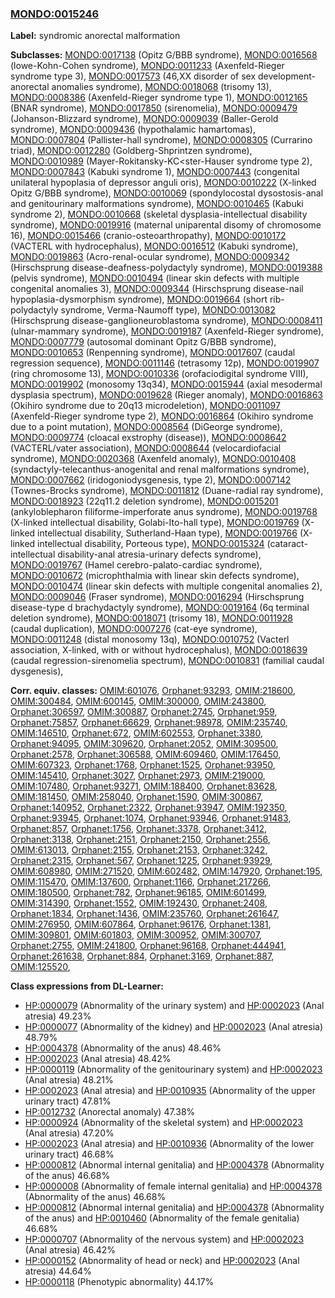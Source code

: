 
### [MONDO:0015246](http://purl.obolibrary.org/obo/MONDO_0015246)
**Label:** syndromic anorectal malformation

**Subclasses:** [MONDO:0017138](http://purl.obolibrary.org/obo/MONDO_0017138) (Opitz G/BBB syndrome), [MONDO:0016568](http://purl.obolibrary.org/obo/MONDO_0016568) (lowe-Kohn-Cohen syndrome), [MONDO:0011233](http://purl.obolibrary.org/obo/MONDO_0011233) (Axenfeld-Rieger syndrome type 3), [MONDO:0017573](http://purl.obolibrary.org/obo/MONDO_0017573) (46,XX disorder of sex development-anorectal anomalies syndrome), [MONDO:0018068](http://purl.obolibrary.org/obo/MONDO_0018068) (trisomy 13), [MONDO:0008386](http://purl.obolibrary.org/obo/MONDO_0008386) (Axenfeld-Rieger syndrome type 1), [MONDO:0012165](http://purl.obolibrary.org/obo/MONDO_0012165) (BNAR syndrome), [MONDO:0017850](http://purl.obolibrary.org/obo/MONDO_0017850) (sirenomelia), [MONDO:0009479](http://purl.obolibrary.org/obo/MONDO_0009479) (Johanson-Blizzard syndrome), [MONDO:0009039](http://purl.obolibrary.org/obo/MONDO_0009039) (Baller-Gerold syndrome), [MONDO:0009436](http://purl.obolibrary.org/obo/MONDO_0009436) (hypothalamic hamartomas), [MONDO:0007804](http://purl.obolibrary.org/obo/MONDO_0007804) (Pallister-hall syndrome), [MONDO:0008305](http://purl.obolibrary.org/obo/MONDO_0008305) (Currarino triad), [MONDO:0012280](http://purl.obolibrary.org/obo/MONDO_0012280) (Goldberg-Shprintzen syndrome), [MONDO:0010989](http://purl.obolibrary.org/obo/MONDO_0010989) (Mayer-Rokitansky-KC<ster-Hauser syndrome type 2), [MONDO:0007843](http://purl.obolibrary.org/obo/MONDO_0007843) (Kabuki syndrome 1), [MONDO:0007443](http://purl.obolibrary.org/obo/MONDO_0007443) (congenital unilateral hypoplasia of depressor anguli oris), [MONDO:0010222](http://purl.obolibrary.org/obo/MONDO_0010222) (X-linked Opitz G/BBB syndrome), [MONDO:0010069](http://purl.obolibrary.org/obo/MONDO_0010069) (spondylocostal dysostosis-anal and genitourinary malformations syndrome), [MONDO:0010465](http://purl.obolibrary.org/obo/MONDO_0010465) (Kabuki syndrome 2), [MONDO:0010668](http://purl.obolibrary.org/obo/MONDO_0010668) (skeletal dysplasia-intellectual disability syndrome), [MONDO:0019916](http://purl.obolibrary.org/obo/MONDO_0019916) (maternal uniparental disomy of chromosome 16), [MONDO:0015466](http://purl.obolibrary.org/obo/MONDO_0015466) (cranio-osteoarthropathy), [MONDO:0010172](http://purl.obolibrary.org/obo/MONDO_0010172) (VACTERL with hydrocephalus), [MONDO:0016512](http://purl.obolibrary.org/obo/MONDO_0016512) (Kabuki syndrome), [MONDO:0019863](http://purl.obolibrary.org/obo/MONDO_0019863) (Acro-renal-ocular syndrome), [MONDO:0009342](http://purl.obolibrary.org/obo/MONDO_0009342) (Hirschsprung disease-deafness-polydactyly syndrome), [MONDO:0019388](http://purl.obolibrary.org/obo/MONDO_0019388) (pelvis syndrome), [MONDO:0010494](http://purl.obolibrary.org/obo/MONDO_0010494) (linear skin defects with multiple congenital anomalies 3), [MONDO:0009344](http://purl.obolibrary.org/obo/MONDO_0009344) (Hirschsprung disease-nail hypoplasia-dysmorphism syndrome), [MONDO:0019664](http://purl.obolibrary.org/obo/MONDO_0019664) (short rib-polydactyly syndrome, Verma-Naumoff type), [MONDO:0013082](http://purl.obolibrary.org/obo/MONDO_0013082) (Hirschsprung disease-ganglioneuroblastoma syndrome), [MONDO:0008411](http://purl.obolibrary.org/obo/MONDO_0008411) (ulnar-mammary syndrome), [MONDO:0019187](http://purl.obolibrary.org/obo/MONDO_0019187) (Axenfeld-Rieger syndrome), [MONDO:0007779](http://purl.obolibrary.org/obo/MONDO_0007779) (autosomal dominant Opitz G/BBB syndrome), [MONDO:0010653](http://purl.obolibrary.org/obo/MONDO_0010653) (Renpenning syndrome), [MONDO:0017607](http://purl.obolibrary.org/obo/MONDO_0017607) (caudal regression sequence), [MONDO:0011146](http://purl.obolibrary.org/obo/MONDO_0011146) (tetrasomy 12p), [MONDO:0019907](http://purl.obolibrary.org/obo/MONDO_0019907) (ring chromosome 13), [MONDO:0010336](http://purl.obolibrary.org/obo/MONDO_0010336) (orofaciodigital syndrome VIII), [MONDO:0019902](http://purl.obolibrary.org/obo/MONDO_0019902) (monosomy 13q34), [MONDO:0015944](http://purl.obolibrary.org/obo/MONDO_0015944) (axial mesodermal dysplasia spectrum), [MONDO:0019628](http://purl.obolibrary.org/obo/MONDO_0019628) (Rieger anomaly), [MONDO:0016863](http://purl.obolibrary.org/obo/MONDO_0016863) (Okihiro syndrome due to 20q13 microdeletion), [MONDO:0011097](http://purl.obolibrary.org/obo/MONDO_0011097) (Axenfeld-Rieger syndrome type 2), [MONDO:0016864](http://purl.obolibrary.org/obo/MONDO_0016864) (Okihiro syndrome due to a point mutation), [MONDO:0008564](http://purl.obolibrary.org/obo/MONDO_0008564) (DiGeorge syndrome), [MONDO:0009774](http://purl.obolibrary.org/obo/MONDO_0009774) (cloacal exstrophy (disease)), [MONDO:0008642](http://purl.obolibrary.org/obo/MONDO_0008642) (VACTERL/vater association), [MONDO:0008644](http://purl.obolibrary.org/obo/MONDO_0008644) (velocardiofacial syndrome), [MONDO:0020368](http://purl.obolibrary.org/obo/MONDO_0020368) (Axenfeld anomaly), [MONDO:0010408](http://purl.obolibrary.org/obo/MONDO_0010408) (syndactyly-telecanthus-anogenital and renal malformations syndrome), [MONDO:0007662](http://purl.obolibrary.org/obo/MONDO_0007662) (iridogoniodysgenesis, type 2), [MONDO:0007142](http://purl.obolibrary.org/obo/MONDO_0007142) (Townes-Brocks syndrome), [MONDO:0011812](http://purl.obolibrary.org/obo/MONDO_0011812) (Duane-radial ray syndrome), [MONDO:0018923](http://purl.obolibrary.org/obo/MONDO_0018923) (22q11.2 deletion syndrome), [MONDO:0015201](http://purl.obolibrary.org/obo/MONDO_0015201) (ankyloblepharon filiforme-imperforate anus syndrome), [MONDO:0019768](http://purl.obolibrary.org/obo/MONDO_0019768) (X-linked intellectual disability, Golabi-Ito-hall type), [MONDO:0019769](http://purl.obolibrary.org/obo/MONDO_0019769) (X-linked intellectual disability, Sutherland-Haan type), [MONDO:0019766](http://purl.obolibrary.org/obo/MONDO_0019766) (X-linked intellectual disability, Porteous type), [MONDO:0015324](http://purl.obolibrary.org/obo/MONDO_0015324) (cataract-intellectual disability-anal atresia-urinary defects syndrome), [MONDO:0019767](http://purl.obolibrary.org/obo/MONDO_0019767) (Hamel cerebro-palato-cardiac syndrome), [MONDO:0010672](http://purl.obolibrary.org/obo/MONDO_0010672) (microphthalmia with linear skin defects syndrome), [MONDO:0010474](http://purl.obolibrary.org/obo/MONDO_0010474) (linear skin defects with multiple congenital anomalies 2), [MONDO:0009046](http://purl.obolibrary.org/obo/MONDO_0009046) (Fraser syndrome), [MONDO:0016294](http://purl.obolibrary.org/obo/MONDO_0016294) (Hirschsprung disease-type d brachydactyly syndrome), [MONDO:0019164](http://purl.obolibrary.org/obo/MONDO_0019164) (6q terminal deletion syndrome), [MONDO:0018071](http://purl.obolibrary.org/obo/MONDO_0018071) (trisomy 18), [MONDO:0011928](http://purl.obolibrary.org/obo/MONDO_0011928) (caudal duplication), [MONDO:0007276](http://purl.obolibrary.org/obo/MONDO_0007276) (cat-eye syndrome), [MONDO:0011248](http://purl.obolibrary.org/obo/MONDO_0011248) (distal monosomy 13q), [MONDO:0010752](http://purl.obolibrary.org/obo/MONDO_0010752) (Vacterl association, X-linked, with or without hydrocephalus), [MONDO:0018639](http://purl.obolibrary.org/obo/MONDO_0018639) (caudal regression-sirenomelia spectrum), [MONDO:0010831](http://purl.obolibrary.org/obo/MONDO_0010831) (familial caudal dysgenesis), 

**Corr. equiv. classes:** [OMIM:601076](http://purl.obolibrary.org/obo/OMIM_601076), [Orphanet:93293](http://www.orpha.net/ORDO/Orphanet_93293), [OMIM:218600](http://purl.obolibrary.org/obo/OMIM_218600), [OMIM:300484](http://purl.obolibrary.org/obo/OMIM_300484), [OMIM:600145](http://purl.obolibrary.org/obo/OMIM_600145), [OMIM:300000](http://purl.obolibrary.org/obo/OMIM_300000), [OMIM:243800](http://purl.obolibrary.org/obo/OMIM_243800), [Orphanet:306597](http://www.orpha.net/ORDO/Orphanet_306597), [OMIM:300887](http://purl.obolibrary.org/obo/OMIM_300887), [Orphanet:2745](http://www.orpha.net/ORDO/Orphanet_2745), [Orphanet:959](http://www.orpha.net/ORDO/Orphanet_959), [Orphanet:75857](http://www.orpha.net/ORDO/Orphanet_75857), [Orphanet:66629](http://www.orpha.net/ORDO/Orphanet_66629), [Orphanet:98978](http://www.orpha.net/ORDO/Orphanet_98978), [OMIM:235740](http://purl.obolibrary.org/obo/OMIM_235740), [OMIM:146510](http://purl.obolibrary.org/obo/OMIM_146510), [Orphanet:672](http://www.orpha.net/ORDO/Orphanet_672), [OMIM:602553](http://purl.obolibrary.org/obo/OMIM_602553), [Orphanet:3380](http://www.orpha.net/ORDO/Orphanet_3380), [Orphanet:94095](http://www.orpha.net/ORDO/Orphanet_94095), [OMIM:309620](http://purl.obolibrary.org/obo/OMIM_309620), [Orphanet:2052](http://www.orpha.net/ORDO/Orphanet_2052), [OMIM:309500](http://purl.obolibrary.org/obo/OMIM_309500), [Orphanet:2578](http://www.orpha.net/ORDO/Orphanet_2578), [Orphanet:306588](http://www.orpha.net/ORDO/Orphanet_306588), [OMIM:609460](http://purl.obolibrary.org/obo/OMIM_609460), [OMIM:176450](http://purl.obolibrary.org/obo/OMIM_176450), [OMIM:607323](http://purl.obolibrary.org/obo/OMIM_607323), [Orphanet:1768](http://www.orpha.net/ORDO/Orphanet_1768), [Orphanet:1525](http://www.orpha.net/ORDO/Orphanet_1525), [Orphanet:93950](http://www.orpha.net/ORDO/Orphanet_93950), [OMIM:145410](http://purl.obolibrary.org/obo/OMIM_145410), [Orphanet:3027](http://www.orpha.net/ORDO/Orphanet_3027), [Orphanet:2973](http://www.orpha.net/ORDO/Orphanet_2973), [OMIM:219000](http://purl.obolibrary.org/obo/OMIM_219000), [OMIM:107480](http://purl.obolibrary.org/obo/OMIM_107480), [Orphanet:93271](http://www.orpha.net/ORDO/Orphanet_93271), [OMIM:188400](http://purl.obolibrary.org/obo/OMIM_188400), [Orphanet:83628](http://www.orpha.net/ORDO/Orphanet_83628), [OMIM:181450](http://purl.obolibrary.org/obo/OMIM_181450), [OMIM:258040](http://purl.obolibrary.org/obo/OMIM_258040), [Orphanet:1590](http://www.orpha.net/ORDO/Orphanet_1590), [OMIM:300867](http://purl.obolibrary.org/obo/OMIM_300867), [Orphanet:140952](http://www.orpha.net/ORDO/Orphanet_140952), [Orphanet:2322](http://www.orpha.net/ORDO/Orphanet_2322), [Orphanet:93947](http://www.orpha.net/ORDO/Orphanet_93947), [OMIM:192350](http://purl.obolibrary.org/obo/OMIM_192350), [Orphanet:93945](http://www.orpha.net/ORDO/Orphanet_93945), [Orphanet:1074](http://www.orpha.net/ORDO/Orphanet_1074), [Orphanet:93946](http://www.orpha.net/ORDO/Orphanet_93946), [Orphanet:91483](http://www.orpha.net/ORDO/Orphanet_91483), [Orphanet:857](http://www.orpha.net/ORDO/Orphanet_857), [Orphanet:1756](http://www.orpha.net/ORDO/Orphanet_1756), [Orphanet:3378](http://www.orpha.net/ORDO/Orphanet_3378), [Orphanet:3412](http://www.orpha.net/ORDO/Orphanet_3412), [Orphanet:3138](http://www.orpha.net/ORDO/Orphanet_3138), [Orphanet:2151](http://www.orpha.net/ORDO/Orphanet_2151), [Orphanet:2150](http://www.orpha.net/ORDO/Orphanet_2150), [Orphanet:2556](http://www.orpha.net/ORDO/Orphanet_2556), [OMIM:613013](http://purl.obolibrary.org/obo/OMIM_613013), [Orphanet:2155](http://www.orpha.net/ORDO/Orphanet_2155), [Orphanet:2153](http://www.orpha.net/ORDO/Orphanet_2153), [Orphanet:3242](http://www.orpha.net/ORDO/Orphanet_3242), [Orphanet:2315](http://www.orpha.net/ORDO/Orphanet_2315), [Orphanet:567](http://www.orpha.net/ORDO/Orphanet_567), [Orphanet:1225](http://www.orpha.net/ORDO/Orphanet_1225), [Orphanet:93929](http://www.orpha.net/ORDO/Orphanet_93929), [OMIM:608980](http://purl.obolibrary.org/obo/OMIM_608980), [OMIM:271520](http://purl.obolibrary.org/obo/OMIM_271520), [OMIM:602482](http://purl.obolibrary.org/obo/OMIM_602482), [OMIM:147920](http://purl.obolibrary.org/obo/OMIM_147920), [Orphanet:195](http://www.orpha.net/ORDO/Orphanet_195), [OMIM:115470](http://purl.obolibrary.org/obo/OMIM_115470), [OMIM:137600](http://purl.obolibrary.org/obo/OMIM_137600), [Orphanet:1166](http://www.orpha.net/ORDO/Orphanet_1166), [Orphanet:217266](http://www.orpha.net/ORDO/Orphanet_217266), [OMIM:180500](http://purl.obolibrary.org/obo/OMIM_180500), [Orphanet:782](http://www.orpha.net/ORDO/Orphanet_782), [Orphanet:96185](http://www.orpha.net/ORDO/Orphanet_96185), [OMIM:601499](http://purl.obolibrary.org/obo/OMIM_601499), [OMIM:314390](http://purl.obolibrary.org/obo/OMIM_314390), [Orphanet:1552](http://www.orpha.net/ORDO/Orphanet_1552), [OMIM:192430](http://purl.obolibrary.org/obo/OMIM_192430), [Orphanet:2408](http://www.orpha.net/ORDO/Orphanet_2408), [Orphanet:1834](http://www.orpha.net/ORDO/Orphanet_1834), [Orphanet:1436](http://www.orpha.net/ORDO/Orphanet_1436), [OMIM:235760](http://purl.obolibrary.org/obo/OMIM_235760), [Orphanet:261647](http://www.orpha.net/ORDO/Orphanet_261647), [OMIM:276950](http://purl.obolibrary.org/obo/OMIM_276950), [OMIM:607864](http://purl.obolibrary.org/obo/OMIM_607864), [Orphanet:96176](http://www.orpha.net/ORDO/Orphanet_96176), [Orphanet:1381](http://www.orpha.net/ORDO/Orphanet_1381), [OMIM:309801](http://purl.obolibrary.org/obo/OMIM_309801), [OMIM:601803](http://purl.obolibrary.org/obo/OMIM_601803), [OMIM:300952](http://purl.obolibrary.org/obo/OMIM_300952), [OMIM:300707](http://purl.obolibrary.org/obo/OMIM_300707), [Orphanet:2755](http://www.orpha.net/ORDO/Orphanet_2755), [OMIM:241800](http://purl.obolibrary.org/obo/OMIM_241800), [Orphanet:96168](http://www.orpha.net/ORDO/Orphanet_96168), [Orphanet:444941](http://www.orpha.net/ORDO/Orphanet_444941), [Orphanet:261638](http://www.orpha.net/ORDO/Orphanet_261638), [Orphanet:884](http://www.orpha.net/ORDO/Orphanet_884), [Orphanet:3169](http://www.orpha.net/ORDO/Orphanet_3169), [Orphanet:887](http://www.orpha.net/ORDO/Orphanet_887), [OMIM:125520](http://purl.obolibrary.org/obo/OMIM_125520), 

**Class expressions from DL-Learner:**

- [HP:0000079](http://purl.obolibrary.org/obo/HP_0000079) (Abnormality of the urinary system) and [HP:0002023](http://purl.obolibrary.org/obo/HP_0002023) (Anal atresia) 49.23%
- [HP:0000077](http://purl.obolibrary.org/obo/HP_0000077) (Abnormality of the kidney) and [HP:0002023](http://purl.obolibrary.org/obo/HP_0002023) (Anal atresia) 48.79%
- [HP:0004378](http://purl.obolibrary.org/obo/HP_0004378) (Abnormality of the anus) 48.46%
- [HP:0002023](http://purl.obolibrary.org/obo/HP_0002023) (Anal atresia) 48.42%
- [HP:0000119](http://purl.obolibrary.org/obo/HP_0000119) (Abnormality of the genitourinary system) and [HP:0002023](http://purl.obolibrary.org/obo/HP_0002023) (Anal atresia) 48.21%
- [HP:0002023](http://purl.obolibrary.org/obo/HP_0002023) (Anal atresia) and [HP:0010935](http://purl.obolibrary.org/obo/HP_0010935) (Abnormality of the upper urinary tract) 47.81%
- [HP:0012732](http://purl.obolibrary.org/obo/HP_0012732) (Anorectal anomaly) 47.38%
- [HP:0000924](http://purl.obolibrary.org/obo/HP_0000924) (Abnormality of the skeletal system) and [HP:0002023](http://purl.obolibrary.org/obo/HP_0002023) (Anal atresia) 47.20%
- [HP:0002023](http://purl.obolibrary.org/obo/HP_0002023) (Anal atresia) and [HP:0010936](http://purl.obolibrary.org/obo/HP_0010936) (Abnormality of the lower urinary tract) 46.68%
- [HP:0000812](http://purl.obolibrary.org/obo/HP_0000812) (Abnormal internal genitalia) and [HP:0004378](http://purl.obolibrary.org/obo/HP_0004378) (Abnormality of the anus) 46.68%
- [HP:0000008](http://purl.obolibrary.org/obo/HP_0000008) (Abnormality of female internal genitalia) and [HP:0004378](http://purl.obolibrary.org/obo/HP_0004378) (Abnormality of the anus) 46.68%
- [HP:0000812](http://purl.obolibrary.org/obo/HP_0000812) (Abnormal internal genitalia) and [HP:0004378](http://purl.obolibrary.org/obo/HP_0004378) (Abnormality of the anus) and [HP:0010460](http://purl.obolibrary.org/obo/HP_0010460) (Abnormality of the female genitalia) 46.68%
- [HP:0000707](http://purl.obolibrary.org/obo/HP_0000707) (Abnormality of the nervous system) and [HP:0002023](http://purl.obolibrary.org/obo/HP_0002023) (Anal atresia) 46.42%
- [HP:0000152](http://purl.obolibrary.org/obo/HP_0000152) (Abnormality of head or neck) and [HP:0002023](http://purl.obolibrary.org/obo/HP_0002023) (Anal atresia) 44.64%
- [HP:0000118](http://purl.obolibrary.org/obo/HP_0000118) (Phenotypic abnormality) 44.17%


